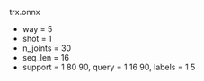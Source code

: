 trx.onnx
- way = 5
- shot = 1
- n_joints = 30
- seq_len = 16
- support = 1 80 90, query = 1 16 90, labels = 1 5
